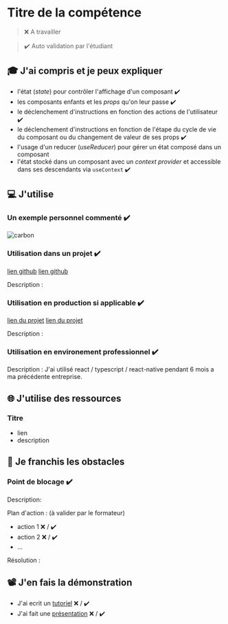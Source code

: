 # Titre de la compétence

> ❌ A travailler

> ✔️ Auto validation par l'étudiant

## 🎓 J'ai compris et je peux expliquer

- l'état (_state_) pour contrôler l'affichage d'un composant  ✔️
- les composants enfants et les _props_ qu'on leur passe  ✔️
- le déclenchement d'instructions en fonction des actions de l'utilisateur  ✔️
- le déclenchement d'instructions en fonction de l'étape du cycle de vie du composant ou du changement de valeur de ses props ✔️
- l'usage d'un reducer (_useReducer_) pour gérer un état composé dans un composant
- l'état stocké dans un composant avec un _context provider_ et accessible dans ses descendants via `useContext`  ✔️

## 💻 J'utilise

### Un exemple personnel commenté ✔️

![carbon](https://user-images.githubusercontent.com/71608249/225858776-9e6ebe2d-0fa7-4950-86fc-4ba89154fef9.png)


### Utilisation dans un projet  ✔️

[lien github](https://github.com/Lindow-N/todoapp)
[lien github](https://github.com/Lindow-N/Sushiman---Food-Landing-Pages)

Description :

### Utilisation en production si applicable ✔️

[lien du projet](https://lindow-n.github.io/Sushiman---Food-Landing-Pages/)
[lien du projet](https://lindow-n.github.io/todoapp/)

Description :

### Utilisation en environement professionnel  ✔️

Description : J'ai utilisé react  / typescript / react-native pendant 6 mois a ma précédente entreprise.

## 🌐 J'utilise des ressources 

### Titre

- lien
- description

## 🚧 Je franchis les obstacles

### Point de blocage  ✔️

Description:

Plan d'action : (à valider par le formateur)

- action 1 ❌ / ✔️
- action 2 ❌ / ✔️
- ...

Résolution :

## 📽️ J'en fais la démonstration

- J'ai ecrit un [tutoriel](...) ❌ / ✔️
- J'ai fait une [présentation](...) ❌ / ✔️
